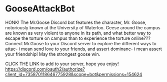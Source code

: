 # GooseAttackBot
HONK!
The Mr.Goose Discord bot features the character, Mr. Goose, notoriously known at the University of Waterloo. 
Geese around the campus are known as very violent to anyone in its path, and what better way to escape the torture on campus than to experience the torture online???
Connect Mr.Goose to your Discord server to explore the different ways to attac- i mean send love to your friends, and assert dominanc- i mean assert your friendship! 
May the strongest goose win.

CLICK THE LINK to add to your server, hope you enjoy!
https://discord.com/oauth2/authorize?client_id=735870118646775928&scope=bot&permissions=154624
